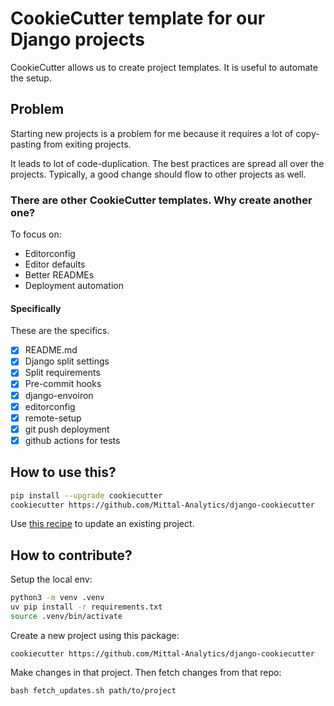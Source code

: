 # CookieCutter template for our Django projects

CookieCutter allows us to create project templates. It is useful to automate the setup.


## Problem

Starting new projects
is a problem for me
because it requires a lot of copy-pasting from exiting projects.

It leads to lot of code-duplication. The best practices are spread all over the projects. Typically, a good change should flow to other projects as well.


### There are other CookieCutter templates. Why create another one?

To focus on:
- Editorconfig
- Editor defaults
- Better READMEs
- Deployment automation

#### Specifically

These are the specifics.

- [x] README.md
- [x] Django split settings
- [x] Split requirements
- [x] Pre-commit hooks
- [x] django-envoiron
- [x] editorconfig
- [x] remote-setup
- [x] git push deployment
- [x] github actions for tests

## How to use this?

```bash
pip install --upgrade cookiecutter
cookiecutter https://github.com/Mittal-Analytics/django-cookiecutter
```

Use [this recipe](https://github.com/cookiecutter/cookiecutter/issues/784#issuecomment-839074042) to update an existing project.


## How to contribute?

Setup the local env:

```bash
python3 -m venv .venv
uv pip install -r requirements.txt
source .venv/bin/activate
```

Create a new project using this package:
```
cookiecutter https://github.com/Mittal-Analytics/django-cookiecutter
```

Make changes in that project. Then fetch changes from that repo:
```
bash fetch_updates.sh path/to/project
```
